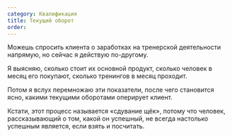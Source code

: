 ```yaml
---
category: Квалификация
title: Текущий оборот
order: 
--- 
```


Можешь спросить клиента о заработках на тренерской деятельности напрямую, но сейчас я действую по-другому.

Я выясняю, сколько стоит их основной продукт, сколько человек в месяц его покупают, сколько тренингов в месяц проходит.

Потом я вслух перемножаю эти показатели, после чего становится ясно, какими текущими оборотами оперирует клиент. 

Кстати, этот процесс называется «сдувание щёк», потому что человек, рассказывающий о том, какой он успешный, не всегда настолько успешным является, если взять и посчитать.